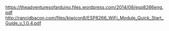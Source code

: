 https://theadventuresofarduino.files.wordpress.com/2014/08/esp8266eng.pdf 
http://rancidbacon.com/files/kiwicon8/ESP8266_WiFi_Module_Quick_Start_Guide_v_1.0.4.pdf
